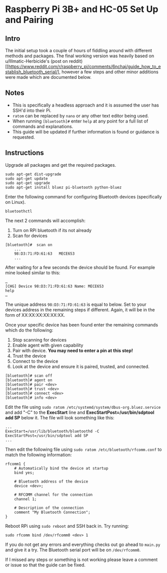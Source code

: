 # Raspberry Pi 3B+ and HC-05 Set Up and Pairing

## Intro
The initial setup took a couple of hours of fiddling around with different methods and packages. The final working version was heavily based on u/Illmatic-Herbicide's (post on reddit)[[https://www.reddit.com/r/raspberry_pi/comments/6nchaj/guide_how_to_establish_bluetooth_serial/], however a few steps and other minor additions were made which are documented below.

## Notes
* This is specifically a headless approach and it is assumed the user has SSH'd into their Pi.
* `ratom` can be replaced by `nano` or any other text editor being used.
* When running `[bluetooth]#` enter `help` at any point for a full list of commands and explanations.
* This guide will be updated if further information is found or guidance is requested.

## Instructions
Upgrade all packages and get the required packages.
```
sudo apt-get dist-upgrade
sudo apt-get update
sudo apt-get upgrade
sudo apt-get install bluez pi-bluetooth python-bluez
```

Enter the following command for configuring Bluetooth devices (specifically on Linux).
```
bluetoothctl
```

The next 2 commands will accomplish:
1. Turn on RPi bluetooth if its not already
2. Scan for devices
```
[bluetooth]#  scan on
    ...
    98:D3:71:FD:61:63	MECE653
    ...
```
After waiting for a few seconds the device should be found. For example mine looked similar to this:
```
…
[CHG] Device 98:D3:71:FD:61:63 Name: MECE653
help
…
```
The unique address `98:D3:71:FD:61:63` is equal to <dev> below. Set <dev> to your devices address in the remaining steps if different. Again, it will be in the form of XX:XX:XX:XX:XX:XX.

Once your specific device has been found enter the remaining commands which do the following:
1. Stop scanning for devices
2. Enable agent with given capability
3. Pair with device. **You may need to enter a pin at this step!**
4. Trust the device
5. Connect to the device
6. Look at the device and ensure it is paired, trusted, and connected.
```
[bluetooth]# scan off
[bluetooth]# agent on
[bluetooth]# pair <dev>
[bluetooth]# trust <dev>
[bluetooth]# connect <dev>
[bluetooth]# info <dev>

```

Edit the file using `sudo ratom /etc/systemd/system/dbus-org.bluez.service` and add "-C" to the **ExecStart** line and **ExecStartPost=/usr/bin/sdptool add SP** below it. The file will look something like this:

```
...
ExecStart=/usr/lib/bluetooth/bluetoothd -C
ExecStartPost=/usr/bin/sdptool add SP
...
```

Then edit the following file using `sudo ratom /etc/bluetooth/rfcomm.conf` to match the following information:
```
rfcomm1 {
    # Automatically bind the device at startup
    bind yes;

    # Bluetooth address of the device
    device <dev>;

    # RFCOMM channel for the connection
    channel 1;

    # Description of the connection
    comment "My Bluetooth Connection";
}
```

Reboot RPi using `sudo reboot` and SSH back in. Try running:

```
sudo rfcomm bind /dev/rfcomm0 <dev> 1
```

If you do not get any errors and everything checks out go ahead to `main.py` and give it a try. The Bluetooth serial port will be on `/dev/rfcomm0`.

If I missed any steps or something is not working please leave a comment or issue so that the guide can be fixed. 
